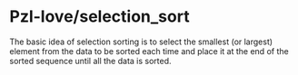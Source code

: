 # Pzl-love/selection_sort
The basic idea of selection sorting is to select the smallest (or largest) element from the data 
to be sorted each time and place it at the end of the sorted sequence until all the data is sorted.
